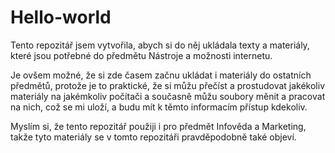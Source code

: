# Hello-world

Tento repozitář jsem vytvořila, abych si do něj ukládala texty a materiály, které jsou potřebné do předmětu Nástroje a možnosti internetu.

Je ovšem možné, že si zde časem začnu ukládat i materiály do ostatních předmětů, protože je to praktické, že si můžu přečíst a prostudovat jakékoliv materiály na jakémkoliv počítači a současně můžu soubory měnit a pracovat na nich, což se mi uloží, a budu mít k těmto informacím přístup kdekoliv. 

Myslím si, že tento repozitář použiji i pro předmět Infověda a Marketing, takže tyto materiály se v tomto repozitáři pravděpodobně také objeví.
